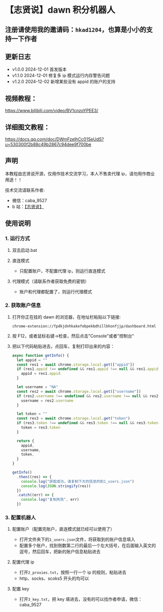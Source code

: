 # 【志贤说】dawn 积分机器人

## 注册请使用我的邀请码：`hkad1204`，也算是小小的支持一下作者

## 更新日志

- v1.0.0 2024-12-01 首发版本
- v1.1.0 2024-12-01 修复多 ip 模式运行内存警告问题
- v1.2.0 2024-12-02 新增某些没有 appid 的账户的支持

## 视频教程：

https://www.bilibili.com/video/BV1cnzoYPEE3/

## 详细图文教程：

https://docs.qq.com/doc/DWmFzelhCc01SeUdS?u=530300f2b88c49b2867c94dee9f700be

## 声明

本教程由志贤说开源，仅用作技术交流学习，本人不售卖代理 ip，请勿用作商业用途！！

技术交流请联系作者:

- 微信：caba_9527
- b 站：[【志贤说】](https://space.bilibili.com/87933252)

## 使用说明

### 1. 运行方式

1. 双击启动.bat

2. 直连模式

   - 只配置账户，不配置代理 ip，则运行直连模式

3. 代理模式（请联系作者获取免费的密钥）
   - 账户和代理都配置了，则运行代理模式

### 2. 获取账户信息

1. 打开你正在挂的 dawn 的浏览器，在地址栏粘贴以下链接:

   ```
   chrome-extension://fpdkjdnhkakefebpekbdhillbhonfjjp/dashboard.html
   ```

2. 按 F12，或者鼠标右键->检查，然后点击"Console"或者"控制台"

3. 把以下代码粘贴进去，点回车，复制打印出来的内容：

   ```javascript
   async function getInfo() {
     let appid = ""
     const res1 = await chrome.storage.local.get(["appid"])
     if (res1.appid !== undefined && res1.appid !== null && res1.appid !== "") {
       appid = res1.appid
     }

     let username = "NA"
     const res2 = await chrome.storage.local.get(["username"])
     if (res2.username !== undefined && res2.username !== null && res2.username !== "") {
       username = res2.username
     }

     let token = ""
     const res3 = await chrome.storage.local.get("token")
     if (res3.token !== undefined && res3.token !== null && res3.token !== "") {
       token = res3.token
     }

     return {
       appid,
       username,
       token,
     }
   }

   getInfo()
     .then((res) => {
       console.log("获取成功，请复制下方的信息的到1_users.json")
       console.log(JSON.stringify(res))
     })
     .catch((err) => {
       console.log("复制失败", err)
     })
   ```

### 3. 配置机器人

1. 配置账户（配置完账户，直连模式就已经可以使用了）

   - 打开文件夹下的`1_users.json`文件，将获取到的账户信息填入
   - 配置多个账户，找到倒数第二行的最后一个左大括号，在后面输入英文的逗号，然后回车，把新的账户信息粘贴进去

2. 配置代理 ip

   - 打开`2_proxies.txt`，按照一行一个 ip 的规则，粘贴进去
   - http、socks、scoks5 开头的均可以

3. 配置 key
   - 打开`3_key.txt`，把 key 填进去，没有的可以找作者申请，微信：caba_9527
